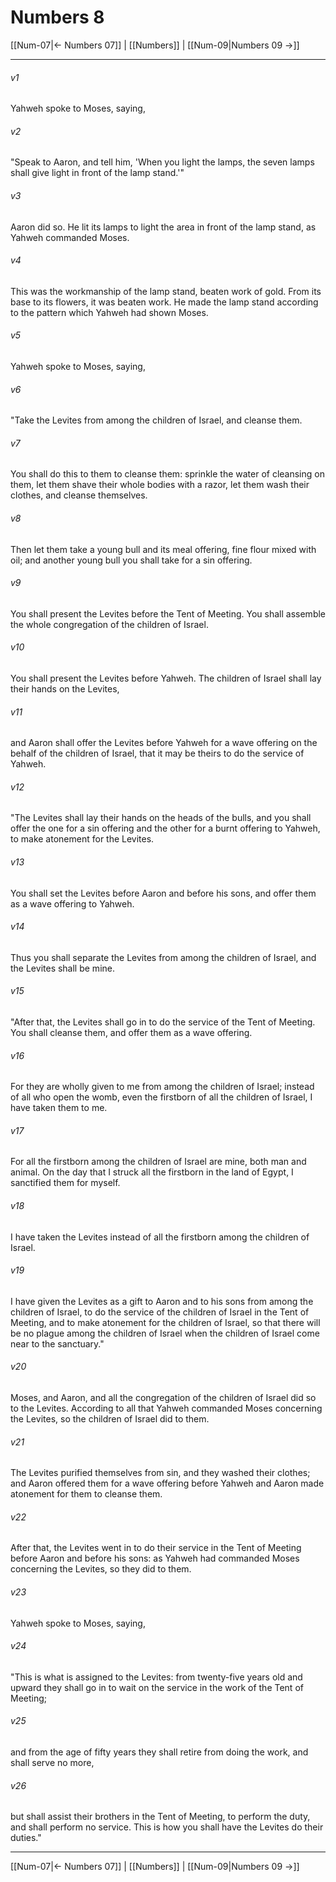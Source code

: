 # Numbers 8

[[Num-07|← Numbers 07]] | [[Numbers]] | [[Num-09|Numbers 09 →]]
***



###### v1 
Yahweh spoke to Moses, saying, 

###### v2 
"Speak to Aaron, and tell him, 'When you light the lamps, the seven lamps shall give light in front of the lamp stand.'" 

###### v3 
Aaron did so. He lit its lamps to light the area in front of the lamp stand, as Yahweh commanded Moses. 

###### v4 
This was the workmanship of the lamp stand, beaten work of gold. From its base to its flowers, it was beaten work. He made the lamp stand according to the pattern which Yahweh had shown Moses. 

###### v5 
Yahweh spoke to Moses, saying, 

###### v6 
"Take the Levites from among the children of Israel, and cleanse them. 

###### v7 
You shall do this to them to cleanse them: sprinkle the water of cleansing on them, let them shave their whole bodies with a razor, let them wash their clothes, and cleanse themselves. 

###### v8 
Then let them take a young bull and its meal offering, fine flour mixed with oil; and another young bull you shall take for a sin offering. 

###### v9 
You shall present the Levites before the Tent of Meeting. You shall assemble the whole congregation of the children of Israel. 

###### v10 
You shall present the Levites before Yahweh. The children of Israel shall lay their hands on the Levites, 

###### v11 
and Aaron shall offer the Levites before Yahweh for a wave offering on the behalf of the children of Israel, that it may be theirs to do the service of Yahweh. 

###### v12 
"The Levites shall lay their hands on the heads of the bulls, and you shall offer the one for a sin offering and the other for a burnt offering to Yahweh, to make atonement for the Levites. 

###### v13 
You shall set the Levites before Aaron and before his sons, and offer them as a wave offering to Yahweh. 

###### v14 
Thus you shall separate the Levites from among the children of Israel, and the Levites shall be mine. 

###### v15 
"After that, the Levites shall go in to do the service of the Tent of Meeting. You shall cleanse them, and offer them as a wave offering. 

###### v16 
For they are wholly given to me from among the children of Israel; instead of all who open the womb, even the firstborn of all the children of Israel, I have taken them to me. 

###### v17 
For all the firstborn among the children of Israel are mine, both man and animal. On the day that I struck all the firstborn in the land of Egypt, I sanctified them for myself. 

###### v18 
I have taken the Levites instead of all the firstborn among the children of Israel. 

###### v19 
I have given the Levites as a gift to Aaron and to his sons from among the children of Israel, to do the service of the children of Israel in the Tent of Meeting, and to make atonement for the children of Israel, so that there will be no plague among the children of Israel when the children of Israel come near to the sanctuary." 

###### v20 
Moses, and Aaron, and all the congregation of the children of Israel did so to the Levites. According to all that Yahweh commanded Moses concerning the Levites, so the children of Israel did to them. 

###### v21 
The Levites purified themselves from sin, and they washed their clothes; and Aaron offered them for a wave offering before Yahweh and Aaron made atonement for them to cleanse them. 

###### v22 
After that, the Levites went in to do their service in the Tent of Meeting before Aaron and before his sons: as Yahweh had commanded Moses concerning the Levites, so they did to them. 

###### v23 
Yahweh spoke to Moses, saying, 

###### v24 
"This is what is assigned to the Levites: from twenty-five years old and upward they shall go in to wait on the service in the work of the Tent of Meeting; 

###### v25 
and from the age of fifty years they shall retire from doing the work, and shall serve no more, 

###### v26 
but shall assist their brothers in the Tent of Meeting, to perform the duty, and shall perform no service. This is how you shall have the Levites do their duties."

***
[[Num-07|← Numbers 07]] | [[Numbers]] | [[Num-09|Numbers 09 →]]

